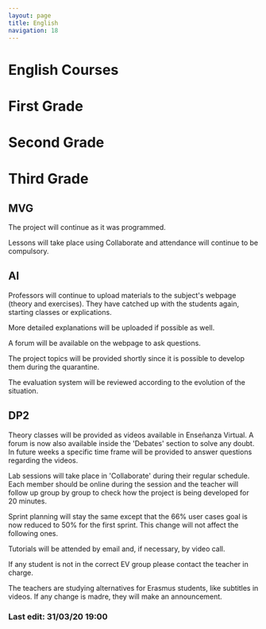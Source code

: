 ```yaml
---
layout: page
title: English
navigation: 18
---
```


# English Courses

# First Grade

# Second Grade

# Third Grade

## MVG

The project will continue as it was programmed.

Lessons will take place using Collaborate and attendance will continue to be compulsory.

## AI

Professors will continue to upload materials to the subject's webpage (theory and exercises). They have catched up with the students again, starting classes or explications.

More detailed explanations will be uploaded if possible as well.

A forum will be available on the webpage to ask questions.

The project topics will be provided shortly since it is possible to develop them during the quarantine.

The evaluation system will be reviewed according to the evolution of the situation.

## DP2

Theory classes will be provided as videos available in Enseñanza Virtual. A forum is now also available inside the 'Debates' section to solve any doubt. In future weeks a specific time frame will be provided to answer questions regarding the videos.

Lab sessions will take place in 'Collaborate' during their regular schedule. Each member should be online during the session and the teacher will follow up group by group to check how the project is being developed for 20 minutes. 


Sprint planning will stay the same except that the 66% user cases goal is now reduced to 50% for the first sprint. This change will not affect the following ones.

Tutorials will be attended by email and, if necessary, by video call.

If any student is not in the correct EV group please contact the teacher in charge.

The teachers are studying alternatives for Erasmus students, like subtitles in videos. If any change is madre, they will make an announcement.

### Last edit: 31/03/20 19:00

